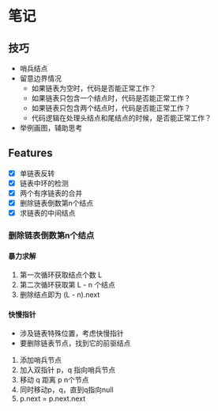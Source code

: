 # 笔记

## 技巧

* 哨兵结点
* 留意边界情况
  * 如果链表为空时，代码是否能正常工作？
  * 如果链表只包含一个结点时，代码是否能正常工作？
  * 如果链表只包含两个结点时，代码是否能正常工作？
  * 代码逻辑在处理头结点和尾结点的时候，是否能正常工作？
* 举例画图，辅助思考


## Features

* [x] 单链表反转
* [x] 链表中环的检测
* [x] 两个有序链表的合并
* [x] 删除链表倒数第n个结点
* [x] 求链表的中间结点

### 删除链表倒数第n个结点

#### 暴力求解

1. 第一次循环获取结点个数 L
2. 第二次循环获取第 L - n 个结点
3. 删除结点即为 (L - n).next

#### 快慢指针

* 涉及链表特殊位置，考虑快慢指针
* 要删除链表节点，找到它的前驱结点

1. 添加哨兵节点
2. 加入双指针 p，q 指向哨兵节点
3. 移动 q 距离 p n个节点
4. 同时移动p，q，直到q指向null
5. p.next = p.next.next